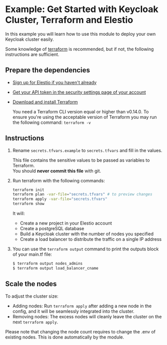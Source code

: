 # Example: Get Started with Keycloak Cluster, Terraform and Elestio

In this example you will learn how to use this module to deploy your own Keycloak cluster easily.

Some knowledge of [terraform](https://developer.hashicorp.com/terraform/intro) is recommended, but if not, the following instructions are sufficient.

## Prepare the dependencies

- [Sign up for Elestio if you haven't already](https://dash.elest.io/signup)

- [Get your API token in the security settings page of your account](https://dash.elest.io/account/security)

- [Download and install Terraform](https://www.terraform.io/downloads)

  You need a Terraform CLI version equal or higher than v0.14.0.
  To ensure you're using the acceptable version of Terraform you may run the following command: `terraform -v`

## Instructions

1. Rename `secrets.tfvars.example` to `secrets.tfvars` and fill in the values.

   This file contains the sensitive values to be passed as variables to Terraform.</br>
   You should **never commit this file** with git.

2. Run terraform with the following commands:

   ```bash
   terraform init
   terraform plan -var-file="secrets.tfvars" # to preview changes
   terraform apply -var-file="secrets.tfvars"
   terraform show
   ```

   It will:

   - Create a new project in your Elestio account
   - Create a postgreSQL database
   - Build a Keycloak cluster with the number of nodes you specified
   - Create a load balancer to distribute the traffic on a single IP address

3. You can use the `terraform output` command to print the outputs block of your main.tf file:

   ```bash
   $ terraform output nodes_admins
   $ terraform output load_balancer_cname
   ```

## Scale the nodes

To adjust the cluster size:

- Adding nodes: Run `terraform apply` after adding a new node in the config, and it will be seamlessly integrated into the cluster.
- Removing nodes: The excess nodes will cleanly leave the cluster on the next `terraform apply`.

Please note that changing the node count requires to change the .env of existing nodes. This is done automatically by the module.
